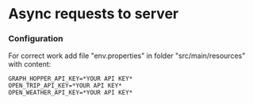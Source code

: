 # Async requests to server

### Configuration

For correct work add file "env.properties" in folder "src/main/resources" with content:

```
GRAPH_HOPPER_API_KEY=*YOUR API KEY*
OPEN_TRIP_API_KEY=*YOUR API KEY*
OPEN_WEATHER_API_KEY=*YOUR API KEY*
```
